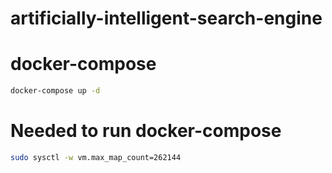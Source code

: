 # artificially-intelligent-search-engine

# docker-compose
```sh
docker-compose up -d
```

# Needed to run docker-compose
```sh
sudo sysctl -w vm.max_map_count=262144
```
